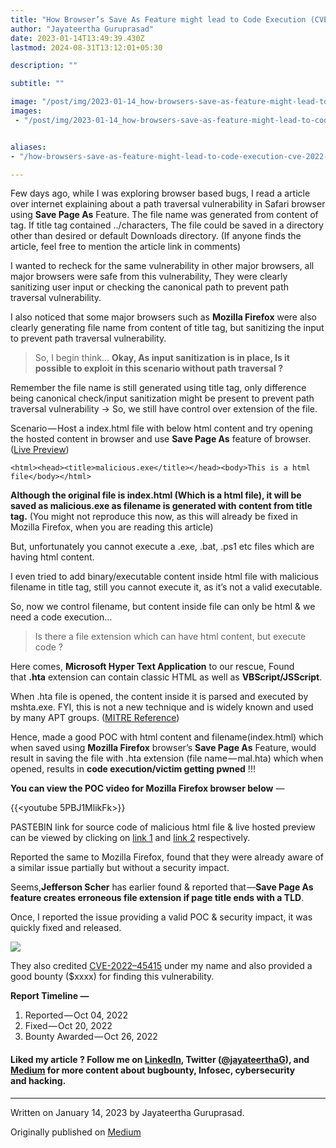 ```yaml
---
title: "How Browser’s Save As Feature might lead to Code Execution (CVE-2022–45415)"
author: "Jayateertha Guruprasad"
date: 2023-01-14T13:49:39.430Z
lastmod: 2024-08-31T13:12:01+05:30

description: ""

subtitle: ""

image: "/post/img/2023-01-14_how-browsers-save-as-feature-might-lead-to-code-execution-cve202245415_0.gif" 
images:
 - "/post/img/2023-01-14_how-browsers-save-as-feature-might-lead-to-code-execution-cve202245415_0.gif"


aliases:
- "/how-browsers-save-as-feature-might-lead-to-code-execution-cve-2022-45415-ebaa8711692"

---
```


Few days ago, while I was exploring browser based bugs, I read a article over internet explaining about a path traversal vulnerability in Safari browser using **Save Page As** Feature.
The file name was generated from content of **<title></title>** tag.
If title tag contained ../characters, The file could be saved in a directory other than desired or default Downloads directory. (If anyone finds the article, feel free to mention the article link in comments)

I wanted to recheck for the same vulnerability in other major browsers, all major browsers were safe from this vulnerability, They were clearly sanitizing user input or checking the canonical path to prevent path traversal vulnerability.

I also noticed that some major browsers such as **Mozilla Firefox** were also clearly generating file name from content of title tag, but sanitizing the input to prevent path traversal vulnerability.

> So, I begin think… **Okay, As input sanitization is in place, Is it possible to exploit in this scenario without path traversal ?**

Remember the file name is still generated using title tag, only difference being canonical check/input sanitization might be present to prevent path traversal vulnerability -> So, we still have control over extension of the file.

Scenario — Host a index.html file with below html content and try opening the hosted content in browser and use **Save Page As** feature of browser. ([Live Preview](https://bafybeibrsggi64rxlwptr3o4oihx6ggwld2yupglqh75axcjd6rldtb75y.ipfs.w3s.link/))

```
<html><head><title>malicious.exe</title></head><body>This is a html file</body></html>
```

**Although the original file is index.html (Which is a html file), it will be saved as malicious.exe as filename is generated with content from title tag.** (You might not reproduce this now, as this will already be fixed in Mozilla Firefox, when you are reading this article)

But, unfortunately you cannot execute a .exe, .bat, .ps1 etc files which are having html content.

I even tried to add binary/executable content inside html file with malicious filename in title tag, still you cannot execute it, as it’s not a valid executable.

So, now we control filename, but content inside file can only be html & we need a code execution…

> Is there a file extension which can have html content, but execute code ?

Here comes, **Microsoft Hyper Text Application** to our rescue, Found that **.hta** extension can contain classic HTML as well as **VBScript/JSScript**.

When .hta file is opened, the content inside it is parsed and executed by mshta.exe. FYI, this is not a new technique and is widely known and used by many APT groups. ([MITRE Reference](https://attack.mitre.org/techniques/T1218/005/))

Hence, made a good POC with html content and filename(index.html) which when saved using **Mozilla Firefox** browser’s **Save Page As** Feature, would result in saving the file with .hta extension (file name — mal.hta) which when opened, results in **code execution/victim getting pwned** !!!

**You can view the POC video for Mozilla Firefox browser below** —

{{<youtube 5PBJ1MlikFk>}}

PASTEBIN link for source code of malicious html file & live hosted preview can be viewed by clicking on [link 1](https://pastebin.com/8NcCBmmL) and [link 2](https://bafybeidgvz56ys2kt6jfgzyyrthotjewcugdh4jtf56igseupy4bh57psi.ipfs.w3s.link/index2.html) respectively.

Reported the same to Mozilla Firefox, found that they were already aware of a similar issue partially but without a security impact.

Seems,**Jefferson Scher** has earlier found & reported that —**Save Page As feature creates erroneous file extension if page title ends with a TLD**.

Once, I reported the issue providing a valid POC & security impact, it was quickly fixed and released.

![](/post/img/2023-01-14_how-browsers-save-as-feature-might-lead-to-code-execution-cve202245415_0.gif#layoutTextWidth)

They also credited [CVE-2022–45415](https://www.mozilla.org/en-US/security/advisories/mfsa2022-47/#CVE-2022-45415) under my name and also provided a good bounty ($xxxx) for finding this vulnerability.

**Report Timeline —**

1. Reported — Oct 04, 2022
2. Fixed — Oct 20, 2022
3. Bounty Awarded — Oct 26, 2022

#### **Liked my article ? Follow me on** [**LinkedIn**](https://www.linkedin.com/in/jayateerthag/)**, Twitter (**[**@jayateerthaG**](https://twitter.com/jayateerthag)**), and **[**Medium**](https://jayateerthag.medium.com/)** for more content about bugbounty, Infosec, cybersecurity and hacking.**

* * *
Written on January 14, 2023 by Jayateertha Guruprasad.

Originally published on [Medium](https://medium.com/@jayateerthag/how-browsers-save-as-feature-might-lead-to-code-execution-cve-2022-45415-ebaa8711692)
